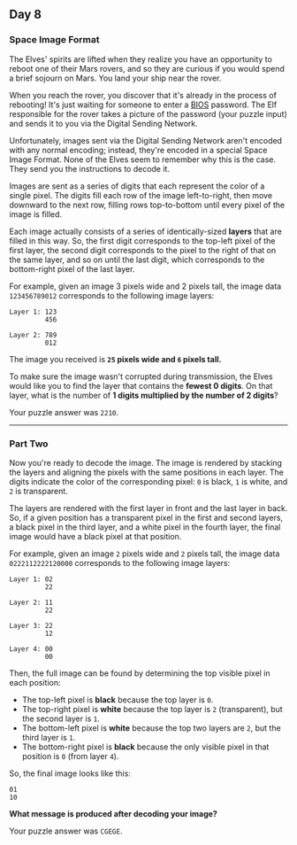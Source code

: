 ## Day 8

### Space Image Format

The Elves' spirits are lifted when they realize you have an opportunity to reboot one of their 
Mars rovers, and so they are curious if you would spend a brief sojourn on Mars. You land 
your ship near the rover.

When you reach the rover, you discover that it's already in the process of rebooting! It's just 
waiting for someone to enter a [BIOS](https://en.wikipedia.org/wiki/BIOS) password. The Elf 
responsible for the rover takes a picture of the password (your puzzle input) and sends it to 
you via the Digital Sending Network.

Unfortunately, images sent via the Digital Sending Network aren't encoded with any normal 
encoding; instead, they're encoded in a special Space Image Format. None of the Elves seem 
to remember why this is the case. They send you the instructions to decode it.

Images are sent as a series of digits that each represent the color of a single pixel. The digits 
fill each row of the image left-to-right, then move downward to the next row, filling rows 
top-to-bottom until every pixel of the image is filled.

Each image actually consists of a series of identically-sized **layers** that are filled in this 
way. So, the first digit corresponds to the top-left pixel of the first layer, the second digit 
corresponds to the pixel to the right of that on the same layer, and so on until the last digit, 
which corresponds to the bottom-right pixel of the last layer.

For example, given an image 3 pixels wide and 2 pixels tall, the image data `123456789012` 
corresponds to the following image layers:

```
Layer 1: 123
         456

Layer 2: 789
         012
```

The image you received is **`25` pixels wide and `6` pixels tall.**

To make sure the image wasn't corrupted during transmission, the Elves would like you to 
find the layer that contains the **fewest 0 digits**. On that layer, what is the number of 
**1 digits multiplied by the number of 2 digits**?

Your puzzle answer was `2210`.

---

### Part Two

Now you're ready to decode the image. The image is rendered by stacking the layers and 
aligning the pixels with the same positions in each layer. The digits indicate the color of the 
corresponding pixel: `0` is black, `1` is white, and `2` is transparent.

The layers are rendered with the first layer in front and the last layer in back. So, if a given 
position has a transparent pixel in the first and second layers, a black pixel in the third layer, 
and a white pixel in the fourth layer, the final image would have a black pixel at that position.

For example, given an image `2` pixels wide and `2` pixels tall, the image data 
`0222112222120000` corresponds to the following image layers:

```
Layer 1: 02
         22

Layer 2: 11
         22

Layer 3: 22
         12

Layer 4: 00
         00
```

Then, the full image can be found by determining the top visible pixel in each position:

- The top-left pixel is **black** because the top layer is `0`.
- The top-right pixel is **white** because the top layer is `2` (transparent), but the second layer is `1`.
- The bottom-left pixel is **white** because the top two layers are `2`, but the third layer is `1`.
- The bottom-right pixel is **black** because the only visible pixel in that position is `0` (from layer `4`).

So, the final image looks like this:

```
01
10
```

**What message is produced after decoding your image?**

Your puzzle answer was `CGEGE`.
